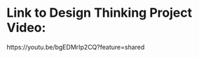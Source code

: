 <h1>Link to Design Thinking Project Video:</h1>
<p>https://youtu.be/bgEDMrIp2CQ?feature=shared</p>

